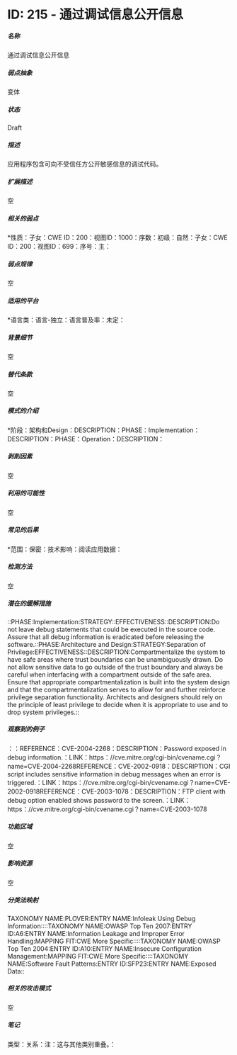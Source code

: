 # ID: 215 - 通过调试信息公开信息
<h5>名称</h5>通过调试信息公开信息
<h5>弱点抽象</h5>变体
<h5>状态</h5>Draft
<h5>描述</h5>应用程序包含可向不受信任方公开敏感信息的调试代码。
<h5>扩展描述</h5>空
<h5>相关的弱点</h5>*性质：子女：CWE ID：200：视图ID：1000：序数：初级：自然：子女：CWE ID：200：视图ID：699：序号：主：
<h5>弱点规律</h5>空
<h5>适用的平台</h5>*语言类：语言-独立：语言普及率：未定：
<h5>背景细节</h5>空
<h5>替代条款</h5>空
<h5>模式的介绍</h5>*阶段：架构和Design：DESCRIPTION：PHASE：Implementation：DESCRIPTION：PHASE：Operation：DESCRIPTION：
<h5>剥削因素</h5>空
<h5>利用的可能性</h5>空
<h5>常见的后果</h5>*范围：保密：技术影响：阅读应用数据：
<h5>检测方法</h5>空
<h5>潜在的缓解措施</h5>::PHASE:Implementation:STRATEGY::EFFECTIVENESS::DESCRIPTION:Do not leave debug statements that could be executed in the source code. Assure that all debug information is eradicated before releasing the software.::PHASE:Architecture and Design:STRATEGY:Separation of Privilege:EFFECTIVENESS::DESCRIPTION:Compartmentalize the system to have safe areas where trust boundaries can be unambiguously drawn. Do not allow sensitive data to go outside of the trust boundary and always be careful when interfacing with a compartment outside of the safe area. Ensure that appropriate compartmentalization is built into the system design and that the compartmentalization serves to allow for and further reinforce privilege separation functionality. Architects and designers should rely on the principle of least privilege to decide when it is appropriate to use and to drop system privileges.::
<h5>观察到的例子</h5>：：REFERENCE：CVE-2004-2268：DESCRIPTION：Password exposed in debug information.：LINK：https：//cve.mitre.org/cgi-bin/cvename.cgi？name=CVE-2004-2268REFERENCE：CVE-2002-0918：DESCRIPTION：CGI script includes sensitive information in debug messages when an error is triggered.：LINK：https：//cve.mitre.org/cgi-bin/cvename.cgi？name=CVE-2002-0918REFERENCE：CVE-2003-1078：DESCRIPTION：FTP client with debug option enabled shows password to the screen.：LINK：https：//cve.mitre.org/cgi-bin/cvename.cgi？name=CVE-2003-1078
<h5>功能区域</h5>空
<h5>影响资源</h5>空
<h5>分类法映射</h5>TAXONOMY NAME:PLOVER:ENTRY NAME:Infoleak Using Debug Information::::TAXONOMY NAME:OWASP Top Ten 2007:ENTRY ID:A6:ENTRY NAME:Information Leakage and Improper Error Handling:MAPPING FIT:CWE More Specific::::TAXONOMY NAME:OWASP Top Ten 2004:ENTRY ID:A10:ENTRY NAME:Insecure Configuration Management:MAPPING FIT:CWE More Specific::::TAXONOMY NAME:Software Fault Patterns:ENTRY ID:SFP23:ENTRY NAME:Exposed Data::
<h5>相关的攻击模式</h5>空
<h5>笔记</h5>类型：关系：注：这与其他类别重叠。：

